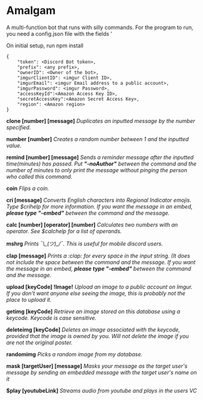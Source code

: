 # Amalgam

A multi-function bot that runs with silly commands.
For the program to run, you need a config.json file with the fields '

On initial setup, run 
npm install


~~~~
{
    "token": <Discord Bot token>,
    "prefix": <any prefix>,
    "ownerID": <Owner of the bot>,
    "imgurClientID": <imgur Client ID>,
    "imgurEmail": <imgur Email address to a public account>,
    "imgurPassword": <imgur Password>,
    "accessKeyId":<Amazon Access Key ID>,
    "secretAccessKey":<Amazon Secret Access Key>,
    "region": <Amazon region>
}
~~~~

**clone [number] [message]**
*Duplicates an inputted message by the number specified.*

**number [number]**
*Creates a random number between 1 and the inputted value.*

**remind [number] [message]**
*Sends a reminder message after the inputted time(minutes) has passed. Put **"-noAuthor"** between the command and the number of minutes to only print the message without pinging the person who called this command.*

**coin**
*Flips a coin.*

**cri [message]**
*Converts English characters into Regional Indicator emojis. Type $crihelp for more information. If you want the message in an embed, **please type "-embed"** between the command and the message.*

**calc [number] [operator] [number]**
*Calculates two numbers with an operator. See $calchelp for a list of operands.*

**mshrg**
*Prints ¯\\\_(ツ)_/¯. This is useful for mobile discord users.*

**clap [message]**
*Prints a \:clap: for every space in the input string. (It does not include the space between the command and the message. If you want the message in an embed, **please type "-embed"** between the command and the message.*

**upload [keyCode] !Image!**
*Upload an image to a public account on Imgur. If you don't want anyone else seeing the image, this is probably not the place to upload it.*

**getimg [keyCode]**
*Retrieve an image stored on this database using a keycode. Keycode is case sensitive.*

**deleteimg [keyCode]**
*Deletes an image associated with the keycode, provided that the image is owned by you. Will not delete the image if you are not the original poster.*

**randomimg**
*Picks a random image from my database.*

**mask [targetUser] [message]**
*Masks your message as the target user's message by sending an embedded message with the target user's name on it*

**$play [youtubeLink]**
*Streams audio from youtube and plays in the users VC*